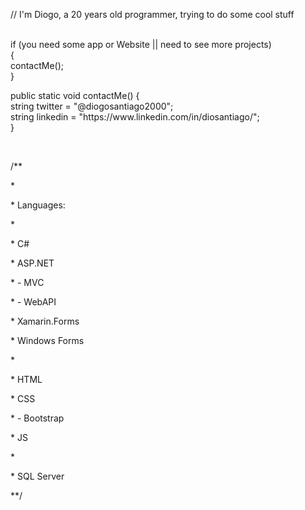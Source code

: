 // I'm Diogo, a 20 years old programmer, trying to do some cool stuff<br />
<br />
<p>if (you need some app or Website || need to see more projects)<br />
{<br />
  contactMe();<br />
}</p>

<p>public static void contactMe()
{<br />
  string twitter = "@diogosantiago2000";<br />
  string linkedin = "https://www.linkedin.com/in/diosantiago/";<br />
}</p>
<br />

<p>/**</p>
<p>*</p>
<p>* Languages:</p>
<p>*</p>
<p>* C#</p>
<p>* ASP.NET</p>
<p>*    - MVC</p>
<p>*    - WebAPI</p>
<p>* Xamarin.Forms</p>
<p>* Windows Forms</p>
<p>*</p>
<p>* HTML</p> 
<p>* CSS</p>
<p>*    - Bootstrap</p>
<p>* JS</p>
<p>*</p>
<p>* SQL Server</p>
<p>**/</p>
